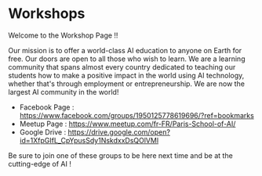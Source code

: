# Workshops

Welcome to the Workshop Page !! 

Our mission is to offer a world-class AI education to anyone on Earth for free. Our doors are open to all those who wish to learn. We are a learning community that spans almost every country dedicated to teaching our students how to make a positive impact in the world using AI technology, whether that's through employment or entrepreneurship. We are now the largest AI community in the world!

* Facebook Page : https://www.facebook.com/groups/1950125778619696/?ref=bookmarks
* Meetup Page : https://www.meetup.com/fr-FR/Paris-School-of-AI/
* Google Drive : https://drive.google.com/open?id=1XfpGIfL_CpYpusSdy1NskdxxDsQOlVMl

Be sure to join one of these groups to be here next time and be at the cutting-edge of AI ! 
